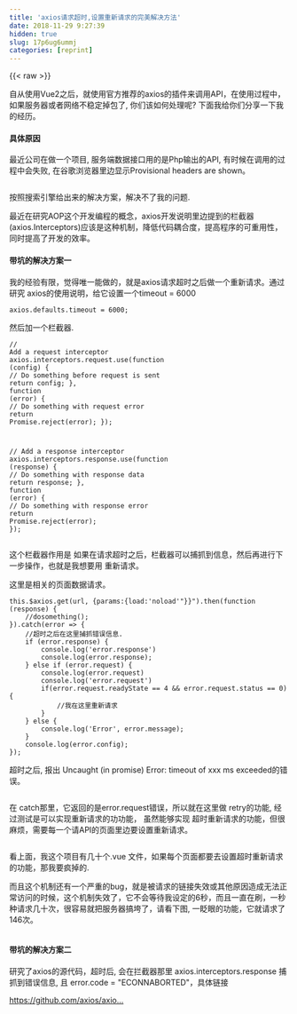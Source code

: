 ```yaml
---
title: 'axios请求超时,设置重新请求的完美解决方法' 
date: 2018-11-29 9:27:39
hidden: true
slug: 17p6ug6ummj
categories: [reprint]
---
```


{{< raw >}}

                    
<p>&#x81EA;&#x4ECE;&#x4F7F;&#x7528;Vue2&#x4E4B;&#x540E;&#xFF0C;&#x5C31;&#x4F7F;&#x7528;&#x5B98;&#x65B9;&#x63A8;&#x8350;&#x7684;axios&#x7684;&#x63D2;&#x4EF6;&#x6765;&#x8C03;&#x7528;API&#xFF0C;&#x5728;&#x4F7F;&#x7528;&#x8FC7;&#x7A0B;&#x4E2D;&#xFF0C;&#x5982;&#x679C;&#x670D;&#x52A1;&#x5668;&#x6216;&#x8005;&#x7F51;&#x7EDC;&#x4E0D;&#x7A33;&#x5B9A;&#x6389;&#x5305;&#x4E86;, &#x4F60;&#x4EEC;&#x8BE5;&#x5982;&#x4F55;&#x5904;&#x7406;&#x5462;? &#x4E0B;&#x9762;&#x6211;&#x7ED9;&#x4F60;&#x4EEC;&#x5206;&#x4EAB;&#x4E00;&#x4E0B;&#x6211;&#x7684;&#x7ECF;&#x5386;&#x3002;</p>
<h4>&#x5177;&#x4F53;&#x539F;&#x56E0;</h4>
<p>&#x6700;&#x8FD1;&#x516C;&#x53F8;&#x5728;&#x505A;&#x4E00;&#x4E2A;&#x9879;&#x76EE;, &#x670D;&#x52A1;&#x7AEF;&#x6570;&#x636E;&#x63A5;&#x53E3;&#x7528;&#x7684;&#x662F;Php&#x8F93;&#x51FA;&#x7684;API, &#x6709;&#x65F6;&#x5019;&#x5728;&#x8C03;&#x7528;&#x7684;&#x8FC7;&#x7A0B;&#x4E2D;&#x4F1A;&#x5931;&#x8D25;, &#x5728;&#x8C37;&#x6B4C;&#x6D4F;&#x89C8;&#x5668;&#x91CC;&#x8FB9;&#x663E;&#x793A;Provisional headers are shown&#x3002;</p>
<p><span class="img-wrap"><img data-src="/img/remote/1460000015157934?w=582&amp;h=131" src="https://static.alili.tech/img/remote/1460000015157934?w=582&amp;h=131" alt="" title="" style="cursor: pointer; display: inline;"></span></p>
<p>&#x6309;&#x7167;&#x641C;&#x7D22;&#x5F15;&#x64CE;&#x7ED9;&#x51FA;&#x6765;&#x7684;&#x89E3;&#x51B3;&#x65B9;&#x6848;&#xFF0C;&#x89E3;&#x51B3;&#x4E0D;&#x4E86;&#x6211;&#x7684;&#x95EE;&#x9898;.   </p>

<p>&#x6700;&#x8FD1;&#x5728;&#x7814;&#x7A76;AOP&#x8FD9;&#x4E2A;&#x5F00;&#x53D1;&#x7F16;&#x7A0B;&#x7684;&#x6982;&#x5FF5;&#xFF0C;axios&#x5F00;&#x53D1;&#x8BF4;&#x660E;&#x91CC;&#x8FB9;&#x63D0;&#x5230;&#x7684;&#x680F;&#x622A;&#x5668;(axios.Interceptors)&#x5E94;&#x8BE5;&#x662F;&#x8FD9;&#x79CD;&#x673A;&#x5236;&#xFF0C;&#x964D;&#x4F4E;&#x4EE3;&#x7801;&#x8026;&#x5408;&#x5EA6;&#xFF0C;&#x63D0;&#x9AD8;&#x7A0B;&#x5E8F;&#x7684;&#x53EF;&#x91CD;&#x7528;&#x6027;&#xFF0C;&#x540C;&#x65F6;&#x63D0;&#x9AD8;&#x4E86;&#x5F00;&#x53D1;&#x7684;&#x6548;&#x7387;&#x3002;</p>

<h4>&#x5E26;&#x5751;&#x7684;&#x89E3;&#x51B3;&#x65B9;&#x6848;&#x4E00;</h4>
<p>&#x6211;&#x7684;&#x7ECF;&#x9A8C;&#x6709;&#x9650;&#xFF0C;&#x89C9;&#x5F97;&#x552F;&#x4E00;&#x80FD;&#x505A;&#x7684;&#xFF0C;&#x5C31;&#x662F;axios&#x8BF7;&#x6C42;&#x8D85;&#x65F6;&#x4E4B;&#x540E;&#x505A;&#x4E00;&#x4E2A;&#x91CD;&#x65B0;&#x8BF7;&#x6C42;&#x3002;&#x901A;&#x8FC7;&#x7814;&#x7A76; axios&#x7684;&#x4F7F;&#x7528;&#x8BF4;&#x660E;&#xFF0C;&#x7ED9;&#x5B83;&#x8BBE;&#x7F6E;&#x4E00;&#x4E2A;timeout = 6000</p>
<div class="widget-codetool" style="display:none;">
      <div class="widget-codetool--inner">
      <span class="selectCode code-tool" data-toggle="tooltip" data-placement="top" title="" data-original-title="&#x5168;&#x9009;"></span>
      <span type="button" class="copyCode code-tool" data-toggle="tooltip" data-placement="top" data-clipboard-text="axios.defaults.timeout =  6000;" title="" data-original-title="&#x590D;&#x5236;"></span>
      <span type="button" class="saveToNote code-tool" data-toggle="tooltip" data-placement="top" title="" data-original-title="&#x653E;&#x8FDB;&#x7B14;&#x8BB0;"></span>
      </div>
      </div><pre class="javascript hljs"><code class="javascript" style="word-break: break-word; white-space: initial;">axios.defaults.timeout =  <span class="hljs-number">6000</span>;</code></pre>
<p>&#x7136;&#x540E;&#x52A0;&#x4E00;&#x4E2A;&#x680F;&#x622A;&#x5668;.</p>
<div class="widget-codetool" style="display:none;">
      <div class="widget-codetool--inner">
      <span class="selectCode code-tool" data-toggle="tooltip" data-placement="top" title="" data-original-title="&#x5168;&#x9009;"></span>
      <span type="button" class="copyCode code-tool" data-toggle="tooltip" data-placement="top" data-clipboard-text="// Add a request interceptor
axios.interceptors.request.use(function (config) {
    // Do something before request is sent
    return config;
  }, function (error) {
    // Do something with request error
    return Promise.reject(error);
});

// Add a response interceptor
axios.interceptors.response.use(function (response) {
    // Do something with response data
    return response;
  }, function (error) {
    // Do something with response error
    return Promise.reject(error);
});" title="" data-original-title="&#x590D;&#x5236;"></span>
      <span type="button" class="saveToNote code-tool" data-toggle="tooltip" data-placement="top" title="" data-original-title="&#x653E;&#x8FDB;&#x7B14;&#x8BB0;"></span>
      </div>
      </div><pre class="javascript hljs"><code class="javascript"><span class="hljs-comment">// Add a request interceptor</span>
axios.interceptors.request.use(<span class="hljs-function"><span class="hljs-keyword">function</span> (<span class="hljs-params">config</span>) </span>{
    <span class="hljs-comment">// Do something before request is sent</span>
    <span class="hljs-keyword">return</span> config;
  }, <span class="hljs-function"><span class="hljs-keyword">function</span> (<span class="hljs-params">error</span>) </span>{
    <span class="hljs-comment">// Do something with request error</span>
    <span class="hljs-keyword">return</span> <span class="hljs-built_in">Promise</span>.reject(error);
});

<span class="hljs-comment">// Add a response interceptor</span>
axios.interceptors.response.use(<span class="hljs-function"><span class="hljs-keyword">function</span> (<span class="hljs-params">response</span>) </span>{
    <span class="hljs-comment">// Do something with response data</span>
    <span class="hljs-keyword">return</span> response;
  }, <span class="hljs-function"><span class="hljs-keyword">function</span> (<span class="hljs-params">error</span>) </span>{
    <span class="hljs-comment">// Do something with response error</span>
    <span class="hljs-keyword">return</span> <span class="hljs-built_in">Promise</span>.reject(error);
});</code></pre>
<p>&#x8FD9;&#x4E2A;&#x680F;&#x622A;&#x5668;&#x4F5C;&#x7528;&#x662F; &#x5982;&#x679C;&#x5728;&#x8BF7;&#x6C42;&#x8D85;&#x65F6;&#x4E4B;&#x540E;&#xFF0C;&#x680F;&#x622A;&#x5668;&#x53EF;&#x4EE5;&#x6355;&#x6293;&#x5230;&#x4FE1;&#x606F;&#xFF0C;&#x7136;&#x540E;&#x518D;&#x8FDB;&#x884C;&#x4E0B;&#x4E00;&#x6B65;&#x64CD;&#x4F5C;&#xFF0C;&#x4E5F;&#x5C31;&#x662F;&#x6211;&#x60F3;&#x8981;&#x7528; &#x91CD;&#x65B0;&#x8BF7;&#x6C42;&#x3002;</p>
<p>&#x8FD9;&#x91CC;&#x662F;&#x76F8;&#x5173;&#x7684;&#x9875;&#x9762;&#x6570;&#x636E;&#x8BF7;&#x6C42;&#x3002;</p>
<div class="widget-codetool" style="display:none;">
      <div class="widget-codetool--inner">
      <span class="selectCode code-tool" data-toggle="tooltip" data-placement="top" title="" data-original-title="&#x5168;&#x9009;"></span>
      <span type="button" class="copyCode code-tool" data-toggle="tooltip" data-placement="top" data-clipboard-text="this.$axios.get(url, {params:{load:&apos;noload&apos;"}}").then(function (response) {
    //dosomething();
}).catch(error =&gt; {
    //&#x8D85;&#x65F6;&#x4E4B;&#x540E;&#x5728;&#x8FD9;&#x91CC;&#x6355;&#x6293;&#x9519;&#x8BEF;&#x4FE1;&#x606F;.
    if (error.response) {
        console.log(&apos;error.response&apos;)
        console.log(error.response);
    } else if (error.request) {
        console.log(error.request)
        console.log(&apos;error.request&apos;)
        if(error.request.readyState == 4 &amp;&amp; error.request.status == 0){
            //&#x6211;&#x5728;&#x8FD9;&#x91CC;&#x91CD;&#x65B0;&#x8BF7;&#x6C42;
        }
    } else {
        console.log(&apos;Error&apos;, error.message);
    }
    console.log(error.config);
});" title="" data-original-title="&#x590D;&#x5236;"></span>
      <span type="button" class="saveToNote code-tool" data-toggle="tooltip" data-placement="top" title="" data-original-title="&#x653E;&#x8FDB;&#x7B14;&#x8BB0;"></span>
      </div>
      </div><pre class="javascript hljs"><code class="javascript"><span class="hljs-keyword">this</span>.$axios.get(url, {<span class="hljs-attr">params</span>:{<span class="hljs-attr">load</span>:<span class="hljs-string">&apos;noload&apos;</span>"}}").then(<span class="hljs-function"><span class="hljs-keyword">function</span> (<span class="hljs-params">response</span>) </span>{
    <span class="hljs-comment">//dosomething();</span>
}).catch(<span class="hljs-function"><span class="hljs-params">error</span> =&gt;</span> {
    <span class="hljs-comment">//&#x8D85;&#x65F6;&#x4E4B;&#x540E;&#x5728;&#x8FD9;&#x91CC;&#x6355;&#x6293;&#x9519;&#x8BEF;&#x4FE1;&#x606F;.</span>
    <span class="hljs-keyword">if</span> (error.response) {
        <span class="hljs-built_in">console</span>.log(<span class="hljs-string">&apos;error.response&apos;</span>)
        <span class="hljs-built_in">console</span>.log(error.response);
    } <span class="hljs-keyword">else</span> <span class="hljs-keyword">if</span> (error.request) {
        <span class="hljs-built_in">console</span>.log(error.request)
        <span class="hljs-built_in">console</span>.log(<span class="hljs-string">&apos;error.request&apos;</span>)
        <span class="hljs-keyword">if</span>(error.request.readyState == <span class="hljs-number">4</span> &amp;&amp; error.request.status == <span class="hljs-number">0</span>){
            <span class="hljs-comment">//&#x6211;&#x5728;&#x8FD9;&#x91CC;&#x91CD;&#x65B0;&#x8BF7;&#x6C42;</span>
        }
    } <span class="hljs-keyword">else</span> {
        <span class="hljs-built_in">console</span>.log(<span class="hljs-string">&apos;Error&apos;</span>, error.message);
    }
    <span class="hljs-built_in">console</span>.log(error.config);
});</code></pre>

<p>&#x8D85;&#x65F6;&#x4E4B;&#x540E;, &#x62A5;&#x51FA; Uncaught (in promise) Error: timeout of  xxx ms exceeded&#x7684;&#x9519;&#x8BEF;&#x3002;</p>
<p><span class="img-wrap"><img data-src="/img/remote/1460000015157935?w=646&amp;h=67" src="https://static.alili.tech/img/remote/1460000015157935?w=646&amp;h=67" alt="" title="" style="cursor: pointer; display: inline;"></span></p>
<p>&#x5728; catch&#x90A3;&#x91CC;&#xFF0C;&#x5B83;&#x8FD4;&#x56DE;&#x7684;&#x662F;error.request&#x9519;&#x8BEF;&#xFF0C;&#x6240;&#x4EE5;&#x5C31;&#x5728;&#x8FD9;&#x91CC;&#x505A; retry&#x7684;&#x529F;&#x80FD;,  &#x7ECF;&#x8FC7;&#x6D4B;&#x8BD5;&#x662F;&#x53EF;&#x4EE5;&#x5B9E;&#x73B0;&#x91CD;&#x65B0;&#x8BF7;&#x6C42;&#x7684;&#x529F;&#x529F;&#x80FD;&#xFF0C; &#x867D;&#x7136;&#x80FD;&#x591F;&#x5B9E;&#x73B0; &#x8D85;&#x65F6;&#x91CD;&#x65B0;&#x8BF7;&#x6C42;&#x7684;&#x529F;&#x80FD;&#xFF0C;&#x4F46;&#x5F88;&#x9EBB;&#x70E6;&#xFF0C;&#x9700;&#x8981;&#x6BCF;&#x4E00;&#x4E2A;&#x8BF7;API&#x7684;&#x9875;&#x9762;&#x91CC;&#x8FB9;&#x8981;&#x8BBE;&#x7F6E;&#x91CD;&#x65B0;&#x8BF7;&#x6C42;&#x3002;</p>
<p><span class="img-wrap"><img data-src="/img/remote/1460000015157936?w=486&amp;h=359" src="https://static.alili.tech/img/remote/1460000015157936?w=486&amp;h=359" alt="" title="" style="cursor: pointer; display: inline;"></span></p>
<p>&#x770B;&#x4E0A;&#x9762;&#xFF0C;&#x6211;&#x8FD9;&#x4E2A;&#x9879;&#x76EE;&#x6709;&#x51E0;&#x5341;&#x4E2A;.vue &#x6587;&#x4EF6;&#xFF0C;&#x5982;&#x679C;&#x6BCF;&#x4E2A;&#x9875;&#x9762;&#x90FD;&#x8981;&#x53BB;&#x8BBE;&#x7F6E;&#x8D85;&#x65F6;&#x91CD;&#x65B0;&#x8BF7;&#x6C42;&#x7684;&#x529F;&#x80FD;&#xFF0C;&#x90A3;&#x6211;&#x8981;&#x75AF;&#x6389;&#x7684;. </p>
<p>&#x800C;&#x4E14;&#x8FD9;&#x4E2A;&#x673A;&#x5236;&#x8FD8;&#x6709;&#x4E00;&#x4E2A;&#x4E25;&#x91CD;&#x7684;bug&#xFF0C;&#x5C31;&#x662F;&#x88AB;&#x8BF7;&#x6C42;&#x7684;&#x94FE;&#x63A5;&#x5931;&#x6548;&#x6216;&#x5176;&#x4ED6;&#x539F;&#x56E0;&#x9020;&#x6210;&#x65E0;&#x6CD5;&#x6B63;&#x5E38;&#x8BBF;&#x95EE;&#x7684;&#x65F6;&#x5019;&#xFF0C;&#x8FD9;&#x4E2A;&#x673A;&#x5236;&#x5931;&#x6548;&#x4E86;&#xFF0C;&#x5B83;&#x4E0D;&#x4F1A;&#x7B49;&#x5F85;&#x6211;&#x8BBE;&#x5B9A;&#x7684;6&#x79D2;&#xFF0C;&#x800C;&#x4E14;&#x4E00;&#x76F4;&#x5728;&#x5237;&#xFF0C;&#x4E00;&#x79D2;&#x79CD;&#x8BF7;&#x6C42;&#x51E0;&#x5341;&#x6B21;&#xFF0C;&#x5F88;&#x5BB9;&#x6613;&#x5C31;&#x628A;&#x670D;&#x52A1;&#x5668;&#x641E;&#x57AE;&#x4E86;&#xFF0C;&#x8BF7;&#x770B;&#x4E0B;&#x56FE;, &#x4E00;&#x7728;&#x773C;&#x7684;&#x529F;&#x80FD;&#xFF0C;&#x5B83;&#x5C31;&#x8BF7;&#x6C42;&#x4E86;146&#x6B21;&#x3002;</p>
<p><span class="img-wrap"><img data-src="/img/remote/1460000015157937?w=1059&amp;h=247" src="https://static.alili.tech/img/remote/1460000015157937?w=1059&amp;h=247" alt="" title="" style="cursor: pointer; display: inline;"></span></p>
<h4>&#x5E26;&#x5751;&#x7684;&#x89E3;&#x51B3;&#x65B9;&#x6848;&#x4E8C;</h4>
<p>&#x7814;&#x7A76;&#x4E86;axios&#x7684;&#x6E90;&#x4EE3;&#x7801;&#xFF0C;&#x8D85;&#x65F6;&#x540E;,  &#x4F1A;&#x5728;&#x62E6;&#x622A;&#x5668;&#x90A3;&#x91CC; axios.interceptors.response &#x6355;&#x6293;&#x5230;&#x9519;&#x8BEF;&#x4FE1;&#x606F;,  &#x4E14; error.code = &quot;ECONNABORTED&quot;&#xFF0C;&#x5177;&#x4F53;&#x94FE;&#x63A5;</p>
<p><a href="https://github.com/axios/axios/blob/26b06391f831ef98606ec0ed406d2be1742e9850/lib/adapters/xhr.js#L95-L101" rel="nofollow noreferrer" target="_blank">https://github.com/axios/axio...</a></p>
<div class="widget-codetool" style="display:none;">
      <div class="widget-codetool--inner">
      <span class="selectCode code-tool" data-toggle="tooltip" data-placement="top" title="" data-original-title="&#x5168;&#x9009;"></span>
      <span type="button" class="copyCode code-tool" data-toggle="tooltip" data-placement="top" data-clipboard-text="    // Handle timeout
    request.ontimeout = function handleTimeout() {
      reject(createError(&apos;timeout of &apos; + config.timeout + &apos;ms exceeded&apos;, config, &apos;ECONNABORTED&apos;,
        request));

      // Clean up request
      request = null;
    };" title="" data-original-title="&#x590D;&#x5236;"></span>
      <span type="button" class="saveToNote code-tool" data-toggle="tooltip" data-placement="top" title="" data-original-title="&#x653E;&#x8FDB;&#x7B14;&#x8BB0;"></span>
      </div>
      </div><pre class="javascript hljs"><code class="javascript">    <span class="hljs-comment">// Handle timeout</span>
    request.ontimeout = <span class="hljs-function"><span class="hljs-keyword">function</span> <span class="hljs-title">handleTimeout</span>(<span class="hljs-params"></span>) </span>{
      reject(createError(<span class="hljs-string">&apos;timeout of &apos;</span> + config.timeout + <span class="hljs-string">&apos;ms exceeded&apos;</span>, config, <span class="hljs-string">&apos;ECONNABORTED&apos;</span>,
        request));

      <span class="hljs-comment">// Clean up request</span>
      request = <span class="hljs-literal">null</span>;
    };</code></pre>
<p>&#x6240;&#x4EE5;&#xFF0C;&#x6211;&#x7684;&#x5168;&#x5C40;&#x8D85;&#x65F6;&#x91CD;&#x65B0;&#x83B7;&#x53D6;&#x7684;&#x89E3;&#x51B3;&#x65B9;&#x6848;&#x8FD9;&#x6837;&#x7684;&#x3002;</p>
<div class="widget-codetool" style="display:none;">
      <div class="widget-codetool--inner">
      <span class="selectCode code-tool" data-toggle="tooltip" data-placement="top" title="" data-original-title="&#x5168;&#x9009;"></span>
      <span type="button" class="copyCode code-tool" data-toggle="tooltip" data-placement="top" data-clipboard-text="axios.interceptors.response.use(function(response){
....
}, function(error){
    var originalRequest = error.config;
    if(error.code == &apos;ECONNABORTED&apos; &amp;&amp; error.message.indexOf(&apos;timeout&apos;)!=-1 &amp;&amp; !originalRequest._retry){
            originalRequest._retry = true
            return axios.request(originalRequest);
    }
});" title="" data-original-title="&#x590D;&#x5236;"></span>
      <span type="button" class="saveToNote code-tool" data-toggle="tooltip" data-placement="top" title="" data-original-title="&#x653E;&#x8FDB;&#x7B14;&#x8BB0;"></span>
      </div>
      </div><pre class="javascript hljs"><code class="javascript">axios.interceptors.response.use(<span class="hljs-function"><span class="hljs-keyword">function</span>(<span class="hljs-params">response</span>)</span>{
....
}, <span class="hljs-function"><span class="hljs-keyword">function</span>(<span class="hljs-params">error</span>)</span>{
    <span class="hljs-keyword">var</span> originalRequest = error.config;
    <span class="hljs-keyword">if</span>(error.code == <span class="hljs-string">&apos;ECONNABORTED&apos;</span> &amp;&amp; error.message.indexOf(<span class="hljs-string">&apos;timeout&apos;</span>)!=<span class="hljs-number">-1</span> &amp;&amp; !originalRequest._retry){
            originalRequest._retry = <span class="hljs-literal">true</span>
            <span class="hljs-keyword">return</span> axios.request(originalRequest);
    }
});</code></pre>
<p>&#x8FD9;&#x4E2A;&#x65B9;&#x6CD5;&#xFF0C;&#x4E5F;&#x53EF;&#x4EE5;&#x5B9E;&#x73B0;&#x5F97;&#x65B0;&#x8BF7;&#x6C42;&#xFF0C;&#x4F46;&#x6709;&#x4E24;&#x4E2A;&#x95EE;&#x9898;&#xFF0C;1&#x662F;&#x5B83;&#x53EA;&#x91CD;&#x65B0;&#x8BF7;&#x6C42;1&#x6B21;&#xFF0C;&#x5982;&#x679C;&#x518D;&#x8D85;&#x65F6;&#x7684;&#x8BDD;&#xFF0C;&#x5B83;&#x5C31;&#x505C;&#x6B62;&#x4E86;&#xFF0C;&#x4E0D;&#x4F1A;&#x518D;&#x8BF7;&#x6C42;&#x3002;&#x7B2C;2&#x4E2A;&#x95EE;&#x9898;&#x662F;&#xFF0C;&#x6211;&#x5728;&#x6BCF;&#x4E2A;&#x6709;&#x6570;&#x636E;&#x8BF7;&#x6C42;&#x7684;&#x9875;&#x9762;&#x90A3;&#x91CC;&#xFF0C;&#x505A;&#x4E86;&#x8BB8;&#x591A;&#x64CD;&#x4F5C;&#xFF0C;&#x6BD4;&#x5982; this.$axios.get(url).then&#x4E4B;&#x540E;&#x64CD;&#x4F5C;&#x3002;</p>
<h4>&#x5B8C;&#x7F8E;&#x7684;&#x89E3;&#x51B3;&#x65B9;&#x6CD5;</h4>
<p>&#x4EE5;AOP&#x7F16;&#x7A0B;&#x65B9;&#x5F0F;&#xFF0C;&#x6211;&#x9700;&#x8981;&#x7684;&#x662F;&#x4E00;&#x4E2A; &#x8D85;&#x65F6;&#x91CD;&#x65B0;&#x8BF7;&#x6C42;&#x7684;&#x5168;&#x5C40;&#x529F;&#x80FD;&#xFF0C; &#x8981;&#x5728;axios.Interceptors&#x4E0B;&#x529F;&#x592B;&#xFF0C;&#x5728;github&#x7684;axios&#x7684;issue&#x627E;&#x4E86;&#x522B;&#x4EBA;&#x7684;&#x4E00;&#x4E9B;&#x89E3;&#x51B3;&#x65B9;&#x6CD5;&#xFF0C;&#x7EC8;&#x4E8E;&#x627E;&#x5230;&#x4E86;&#x4E00;&#x4E2A;&#x5B8C;&#x7F8E;&#x89E3;&#x51B3;&#x65B9;&#x6848;&#xFF0C;&#x5C31;&#x662F;&#x4E0B;&#x9762;&#x8FD9;&#x4E2A;&#x3002;</p>
<p><a href="https://github.com/axios/axios/issues/164#issuecomment-327837467" rel="nofollow noreferrer" target="_blank">https://github.com/axios/axio...</a></p>
<div class="widget-codetool" style="display:none;">
      <div class="widget-codetool--inner">
      <span class="selectCode code-tool" data-toggle="tooltip" data-placement="top" title="" data-original-title="&#x5168;&#x9009;"></span>
      <span type="button" class="copyCode code-tool" data-toggle="tooltip" data-placement="top" data-clipboard-text="//&#x5728;main.js&#x8BBE;&#x7F6E;&#x5168;&#x5C40;&#x7684;&#x8BF7;&#x6C42;&#x6B21;&#x6570;&#xFF0C;&#x8BF7;&#x6C42;&#x7684;&#x95F4;&#x9699;
axios.defaults.retry = 4;
axios.defaults.retryDelay = 1000;

axios.interceptors.response.use(undefined, function axiosRetryInterceptor(err) {
    var config = err.config;
    // If config does not exist or the retry option is not set, reject
    if(!config || !config.retry) return Promise.reject(err);
    
    // Set the variable for keeping track of the retry count
    config.__retryCount = config.__retryCount || 0;
    
    // Check if we&apos;ve maxed out the total number of retries
    if(config.__retryCount &gt;= config.retry) {
        // Reject with the error
        return Promise.reject(err);
    }
    
    // Increase the retry count
    config.__retryCount += 1;
    
    // Create new promise to handle exponential backoff
    var backoff = new Promise(function(resolve) {
        setTimeout(function() {
            resolve();
        }, config.retryDelay || 1);
    });
    
    // Return the promise in which recalls axios to retry the request
    return backoff.then(function() {
        return axios(config);
    });
});" title="" data-original-title="&#x590D;&#x5236;"></span>
      <span type="button" class="saveToNote code-tool" data-toggle="tooltip" data-placement="top" title="" data-original-title="&#x653E;&#x8FDB;&#x7B14;&#x8BB0;"></span>
      </div>
      </div><pre class="javascript hljs"><code class="javascript"><span class="hljs-comment">//&#x5728;main.js&#x8BBE;&#x7F6E;&#x5168;&#x5C40;&#x7684;&#x8BF7;&#x6C42;&#x6B21;&#x6570;&#xFF0C;&#x8BF7;&#x6C42;&#x7684;&#x95F4;&#x9699;</span>
axios.defaults.retry = <span class="hljs-number">4</span>;
axios.defaults.retryDelay = <span class="hljs-number">1000</span>;

axios.interceptors.response.use(<span class="hljs-literal">undefined</span>, <span class="hljs-function"><span class="hljs-keyword">function</span> <span class="hljs-title">axiosRetryInterceptor</span>(<span class="hljs-params">err</span>) </span>{
    <span class="hljs-keyword">var</span> config = err.config;
    <span class="hljs-comment">// If config does not exist or the retry option is not set, reject</span>
    <span class="hljs-keyword">if</span>(!config || !config.retry) <span class="hljs-keyword">return</span> <span class="hljs-built_in">Promise</span>.reject(err);
    
    <span class="hljs-comment">// Set the variable for keeping track of the retry count</span>
    config.__retryCount = config.__retryCount || <span class="hljs-number">0</span>;
    
    <span class="hljs-comment">// Check if we&apos;ve maxed out the total number of retries</span>
    <span class="hljs-keyword">if</span>(config.__retryCount &gt;= config.retry) {
        <span class="hljs-comment">// Reject with the error</span>
        <span class="hljs-keyword">return</span> <span class="hljs-built_in">Promise</span>.reject(err);
    }
    
    <span class="hljs-comment">// Increase the retry count</span>
    config.__retryCount += <span class="hljs-number">1</span>;
    
    <span class="hljs-comment">// Create new promise to handle exponential backoff</span>
    <span class="hljs-keyword">var</span> backoff = <span class="hljs-keyword">new</span> <span class="hljs-built_in">Promise</span>(<span class="hljs-function"><span class="hljs-keyword">function</span>(<span class="hljs-params">resolve</span>) </span>{
        setTimeout(<span class="hljs-function"><span class="hljs-keyword">function</span>(<span class="hljs-params"></span>) </span>{
            resolve();
        }, config.retryDelay || <span class="hljs-number">1</span>);
    });
    
    <span class="hljs-comment">// Return the promise in which recalls axios to retry the request</span>
    <span class="hljs-keyword">return</span> backoff.then(<span class="hljs-function"><span class="hljs-keyword">function</span>(<span class="hljs-params"></span>) </span>{
        <span class="hljs-keyword">return</span> axios(config);
    });
});</code></pre>
<p>&#x5176;&#x4ED6;&#x7684;&#x90A3;&#x4E2A;&#x51E0;&#x5341;&#x4E2A;.vue&#x9875;&#x9762;&#x7684; this.$axios&#x7684;get &#x548C;post &#x7684;&#x65B9;&#x6CD5;&#x6839;&#x672C;&#x5C31;&#x4E0D;&#x9700;&#x8981;&#x53BB;&#x4FEE;&#x6539;&#x5B83;&#x4EEC;&#x7684;&#x4EE3;&#x7801;&#x3002;</p>
<p>&#x5728;&#x8FD9;&#x4E2A;&#x8FC7;&#x7A0B;&#x4E2D;&#xFF0C;&#x8C22;&#x8C22;jooger&#x7ED9;&#x4E88;&#x5927;&#x91CF;&#x7684;&#x6280;&#x672F;&#x652F;&#x6301;&#xFF0C;&#x8FD9;&#x662F;&#x4ED6;&#x7684;&#x4E2A;&#x4EBA;&#x4FE1;&#x606F; <a href="https://github.com/jo0ger" rel="nofollow noreferrer" target="_blank">https://github.com/jo0ger</a> &#xFF0C; &#x8C22;&#x8C22;&#x3002;</p>
<p>&#x4EE5;&#x4E0B;&#x662F;&#x6211;&#x505A;&#x7684;&#x4E00;&#x4E2A;&#x8BD5;&#x9A8C;&#x3002;&#x3002;&#x628A;axios.defaults.retryDelay = 500, &#x8BF7;&#x6C42; www.facebook.com</p>
<p><span class="img-wrap"><img data-src="/img/remote/1460000015157938?w=834&amp;h=206" src="https://static.alili.tech/img/remote/1460000015157938?w=834&amp;h=206" alt="" title="" style="cursor: pointer; display: inline;"></span></p>
<p>&#x5982;&#x6709;&#x66F4;&#x597D;&#x7684;&#x5EFA;&#x8BAE;&#xFF0C;&#x8BF7;&#x544A;&#x8BC9;&#x6211;&#xFF0C;&#x8C22;&#x8C22;&#x3002;</p>
<p><a href="https://github.com/ssttm169/use-axios-well" rel="nofollow noreferrer" target="_blank">github&#x6E90;&#x4EE3;&#x7801;</a></p>

                
{{< /raw >}}

# 版权声明
本文资源来源互联网，仅供学习研究使用，版权归该资源的合法拥有者所有，

本文仅用于学习、研究和交流目的。转载请注明出处、完整链接以及原作者。

原作者若认为本站侵犯了您的版权，请联系我们，我们会立即删除！

## 原文标题
axios请求超时,设置重新请求的完美解决方法

## 原文链接
[https://segmentfault.com/a/1190000015157929](https://segmentfault.com/a/1190000015157929)

